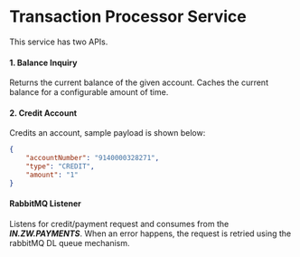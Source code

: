 # Transaction Processor Service

This service has two APIs.

#### 1. Balance Inquiry
Returns the current balance of the given account.
Caches the current balance for a configurable amount of time.

#### 2. Credit Account
Credits an account, sample payload is shown below: 

```json
{
    "accountNumber": "9140000328271",
    "type": "CREDIT",
    "amount": "1"
}
```

#### RabbitMQ Listener
Listens for credit/payment request and consumes from the ***IN.ZW.PAYMENTS***. When an error happens, the request
is retried using the rabbitMQ DL queue mechanism.

